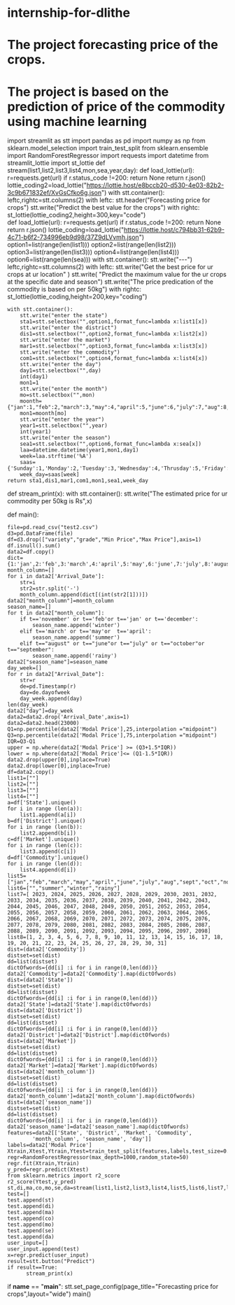 # internship-for-dlithe
# The project forecasting price of the crops.
# The project is based on the prediction of price of the commodity using machine learning
import streamlit as stt
import pandas as pd
import numpy as np
from sklearn.model_selection import train_test_split
from sklearn.ensemble import RandomForestRegressor
import requests
import datetime
from streamlit_lottie import st_lottie
def stream(list1,list2,list3,list4,mon,sea,year,day):
    def load_lottie(url):
        r=requests.get(url)
        if r.status_code !=200:
            return None
        return r.json()
    lottie_coding2=load_lottie("https://lottie.host/e8bccb20-d530-4e03-82b2-3c9b671832ef/XvGsCfko6g.json")
    with stt.container():
        leftc,rightc=stt.columns(2)
        with leftc:
            stt.header("Forecasting price for crops")
            stt.write("Predict the best value for the crops")
        with rightc:
                st_lottie(lottie_coding2,height=300,key="code")  
    def load_lottie(url):
        r=requests.get(url)
        if r.status_code !=200:
            return None
        return r.json()
    lottie_coding=load_lottie("https://lottie.host/c794bb31-62b9-4c71-b6f2-734996eb9d98/37Z9dLVvmh.json")
    option1=list(range(len(list1)))
    option2=list(range(len(list2)))
    option3=list(range(len(list3)))
    option4=list(range(len(list4)))
    option6=list(range(len(sea)))
    with stt.container():
        stt.write("---")
        leftc,rightc=stt.columns(2)
        with leftc:
            stt.write("Get the best price for ur crops at ur location" )
            stt.write( "Predict the maximum value for the ur crops at the specific date and season")
            stt.write("The price predication of the commodity is based on  per 50kg")
        with rightc:
            st_lottie(lottie_coding,height=200,key="coding")    

    with stt.container():
        stt.write("enter the state")
        sta1=stt.selectbox("",option1,format_func=lambda x:list1[x])
        stt.write("enter the district")
        dis1=stt.selectbox("",option2,format_func=lambda x:list2[x])
        stt.write("enter the market")
        mar1=stt.selectbox("",option3,format_func=lambda x:list3[x])
        stt.write("enter the commodity")
        com1=stt.selectbox("",option4,format_func=lambda x:list4[x])
        stt.write("enter the day")
        day1=stt.selectbox("",day)
        int(day1)
        mon1=1
        stt.write("enter the month")
        mo=stt.selectbox("",mon)
        moonth={"jan":1,"feb":2,"march":3,"may":4,"april":5,"june":6,"july":7,"aug":8,"sept":9,"oct":10,"nov":11,"dec":12}
        mon1=moonth[mo]
        stt.write("enter the year")
        year1=stt.selectbox("",year)
        int(year1)
        stt.write("enter the season")
        sea1=stt.selectbox("",option6,format_func=lambda x:sea[x])
        laa=datetime.datetime(year1,mon1,day1)
        week=laa.strftime('%A')
        saas={'Sunday':1,'Monday':2,'Tuesday':3,'Wednesday':4,'Thrusday':5,'Friday':6,'Saturday':7}
        week_day=saas[week]
    return sta1,dis1,mar1,com1,mon1,sea1,week_day
   
   
def stream_print(x):
    with stt.container():
        stt.write("The estimated price for ur commodity per 50kg is Rs",x)

def main():

    file=pd.read_csv("test2.csv")
    d3=pd.DataFrame(file) 
    df=d3.drop(["variety","grade","Min Price","Max Price"],axis=1)
    df.isnull().sum()
    data2=df.copy()
    dict={1:'jan',2:'feb',3:'march',4:'april',5:'may',6:'june',7:'july',8:'august',9:'september',10:'october',11:'november',12:'december'}
    month_column=[]
    for i in data2['Arrival_Date']:
        str=i
        str2=str.split('-')
        month_column.append(dict[(int(str2[1]))])
    data2["month_column"]=month_column
    season_name=[]
    for t in data2["month_column"]:
        if t=='november' or t=='feb'or t=='jan' or t=='december':
            season_name.append('winter')
        elif t=='march' or t=='may'or  t=='april':
            season_name.append('summer')
        elif t=="august" or t=="june"or t=="july" or t=="october"or t=="september":
            season_name.append('rainy')
    data2["season_name"]=season_name 
    day_week=[]    
    for r in data2["Arrival_Date"]:
        str=r
        de=pd.Timestamp(r)
        day=de.dayofweek
        day_week.append(day)
    len(day_week)
    data2["day"]=day_week
    data2=data2.drop('Arrival_Date',axis=1)
    data2=data2.head(23000)
    Q1=np.percentile(data2['Modal Price'],25,interpolation ="midpoint")
    Q3=np.percentile(data2['Modal Price'],75,interpolation ="midpoint")
    IQR=Q3-Q1  
    upper = np.where(data2['Modal Price'] >= (Q3+1.5*IQR))
    lower = np.where(data2['Modal Price']<= (Q1-1.5*IQR))
    data2.drop(upper[0],inplace=True)
    data2.drop(lower[0],inplace=True)
    df=data2.copy()
    list1=[""]
    list2=[""]
    list3=[""]
    list4=[""]
    a=df['State'].unique()
    for i in range (len(a)):
        list1.append(a[i])            
    b=df['District'].unique()
    for i in range (len(b)):
        list2.append(b[i])           
    c=df['Market'].unique()
    for i in range (len(c)):
        list3.append(c[i])            
    d=df['Commodity'].unique()
    for i in range (len(d)):
        list4.append(d[i])        
    list5=["jan","feb","march","may","april","june","july","aug","sept","oct","nov","dec"]
    list6=["","summer","winter","rainy"]
    list7=[ 2023, 2024, 2025, 2026, 2027, 2028, 2029, 2030, 2031, 2032, 2033, 2034, 2035, 2036, 2037, 2038, 2039, 2040, 2041, 2042, 2043, 2044, 2045, 2046, 2047, 2048, 2049, 2050, 2051, 2052, 2053, 2054, 2055, 2056, 2057, 2058, 2059, 2060, 2061, 2062, 2063, 2064, 2065, 2066, 2067, 2068, 2069, 2070, 2071, 2072, 2073, 2074, 2075, 2076, 2077, 2078, 2079, 2080, 2081, 2082, 2083, 2084, 2085, 2086, 2087, 2088, 2089, 2090, 2091, 2092, 2093, 2094, 2095, 2096, 2097, 2098]
    list8=[1, 2, 3, 4, 5, 6, 7, 8, 9, 10, 11, 12, 13, 14, 15, 16, 17, 18, 19, 20, 21, 22, 23, 24, 25, 26, 27, 28, 29, 30, 31]
    dist=(data2['Commodity'])
    distset=set(dist)
    dd=list(distset)
    dictOfwords={dd[i] :i for i in range(0,len(dd))}
    data2['Commodity']=data2['Commodity'].map(dictOfwords)
    dist=(data2['State'])
    distset=set(dist)
    dd=list(distset)
    dictOfwords={dd[i] :i for i in range(0,len(dd))}
    data2['State']=data2['State'].map(dictOfwords)
    dist=(data2['District'])
    distset=set(dist)
    dd=list(distset)
    dictOfwords={dd[i] :i for i in range(0,len(dd))}
    data2['District']=data2['District'].map(dictOfwords)
    dist=(data2['Market'])
    distset=set(dist)
    dd=list(distset)
    dictOfwords={dd[i] :i for i in range(0,len(dd))}
    data2['Market']=data2['Market'].map(dictOfwords)
    dist=(data2['month_column'])
    distset=set(dist)
    dd=list(distset)
    dictOfwords={dd[i] :i for i in range(0,len(dd))}
    data2['month_column']=data2['month_column'].map(dictOfwords)
    dist=(data2['season_name'])
    distset=set(dist)
    dd=list(distset)
    dictOfwords={dd[i] :i for i in range(0,len(dd))}
    data2['season_name']=data2['season_name'].map(dictOfwords)
    features=data2[['State', 'District', 'Market', 'Commodity',
            'month_column', 'season_name', 'day']]
    labels=data2['Modal Price']
    Xtrain,Xtest,Ytrain,Ytest=train_test_split(features,labels,test_size=0.2,random_state=2)
    regr=RandomForestRegressor(max_depth=1000,random_state=50)
    regr.fit(Xtrain,Ytrain)
    y_pred=regr.predict(Xtest)
    from sklearn.metrics import r2_score
    r2_score(Ytest,y_pred)
    st,di,ma,co,mo,se,da=stream(list1,list2,list3,list4,list5,list6,list7,list8)
    test=[]
    test.append(st)
    test.append(di)
    test.append(ma)
    test.append(co)
    test.append(mo)
    test.append(se)
    test.append(da)
    user_input=[]
    user_input.append(test)
    x=regr.predict(user_input)
    result=stt.button("Predict")
    if result==True:
          stream_print(x)
if __name__ == "__main__":
        stt.set_page_config(page_title="Forecasting price for crops",layout="wide")
        main()
